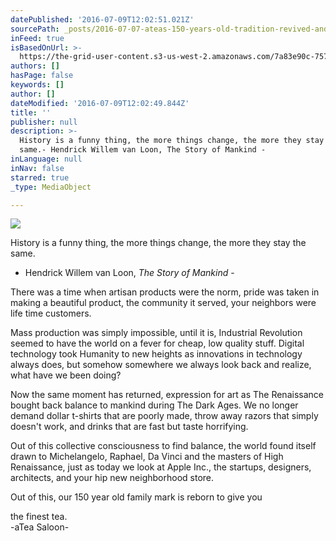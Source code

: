 ```yaml
---
datePublished: '2016-07-09T12:02:51.021Z'
sourcePath: _posts/2016-07-07-ateas-150-years-old-tradition-revived-and-refined.md
inFeed: true
isBasedOnUrl: >-
  https://the-grid-user-content.s3-us-west-2.amazonaws.com/7a83e90c-757a-4818-88d7-18dbfff57548.jpg
authors: []
hasPage: false
keywords: []
author: []
dateModified: '2016-07-09T12:02:49.844Z'
title: ''
publisher: null
description: >-
  History is a funny thing, the more things change, the more they stay the
  same.- Hendrick Willem van Loon, The Story of Mankind -
inLanguage: null
inNav: false
starred: true
_type: MediaObject

---
```

![](https://the-grid-user-content.s3-us-west-2.amazonaws.com/7a83e90c-757a-4818-88d7-18dbfff57548.jpg)

History is a funny thing, the more things change, the more they stay the same.  
- Hendrick Willem van Loon, _The Story of Mankind_ -

There was a time when artisan products were the norm, pride was taken in making a beautiful product, the community it served, your neighbors were life time customers.

Mass production was simply impossible, until it is, Industrial Revolution seemed to have the world on a fever for cheap, low quality stuff. Digital technology took Humanity to new heights as innovations in technology always does, but somehow somewhere we always look back and realize, what have we been doing?

Now the same moment has returned, expression for art as The Renaissance bought back balance to mankind during The Dark Ages. We no longer demand dollar t-shirts that are poorly made, throw away razors that simply doesn't work, and drinks that are fast but taste horrifying.

Out of this collective consciousness to find balance, the world found itself drawn to Michelangelo, Raphael, Da Vinci and the masters of High Renaissance, just as today we look at Apple Inc., the startups, designers, architects, and your hip new neighborhood store.

Out of this, our 150 year old family mark is reborn to give you

the finest tea.  
-aTea Saloon-